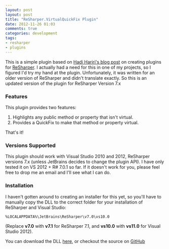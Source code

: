 ```yaml
---
layout: post
layout: post
title: "ReSharper.VirtualQuickFix Plugin"
date: 2012-11-26 01:03
comments: true
categories: development
tags:
- resharper
- plugins
---
```


This is a simple plugin based on [Hadi Hariri's blog post][1] on
creating plugins for [ReSharper][2]. I actually had a need for this in
one of my projects, so I figured I'd try my hand at the plugin.
Unfortunately, it was written for an older version of ReSharper and
didn't translate exactly. So this is an updated version of the plugin
for ReSharper Version 7.x

<!-- more -->

### Features

This plugin provides two features:

1. Highlights any public method or property that isn't virtual.
2. Provides a QuickFix to make that method or property virtual.

That's it!

### Versions Supported

This plugin should work with Visual Studio 2010 and 2012, ReSharper
versions 7.x (unless JetBrains decides to change the plugin API).  I
have only tested it on VS 2012 + R# 7.0.1 so far. If it doesn't work
for you, please feel free to drop me an email and I'll see what I can
do.

### Installation

I haven't gotten around to creating an installer for this yet, so
you'll have to manually copy the DLL to the correct folder for your
installation of ReSharper and Visual Studio:

`%LOCALAPPDATA%\JetBrains\ReSharper\v7.0\vs10.0`

(Replace **v7.0** with **v7.1** for ReSharper 7.1, and **vs10.0** with
 **vs11.0** for Visual Studio 2012).

You can download the DLL [here][3], or checkout the source on
[GitHub][4]

[1]: https://hadihariri.com/2010/01/12/writing-plug-ins-for-resharper-part-1-of-undefined/
[2]: https://www.jetbrains.com/resharper/
[3]: https://github.com/downloads/rossipedia/Resharper.VirtualQuickFix/Resharper.VirtualQuickFix-1.0.1.zip
[4]: https://github.com/rossipedia/Resharper.VirtualQuickFix
